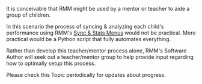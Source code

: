 <p>It is conceivable that RMM might be used by a mentor or teacher to aide a group of children.</p>

<p>In this scenario the process of syncing &amp; analyzing each child&#039;s performance using RMM&#039;s <u>Sync & Stats Menus</u> would not be practical. More practical would be a Python script that fully automates everything.</p>

<p>Rather than develop this teacher/mentor process alone, RMM&#039;s Software Author will seek out a teacher/mentor group to help provide input regarding how to optimally setup this process.</p>

<p>Please check this Topic periodically for updates about progress.</p>

